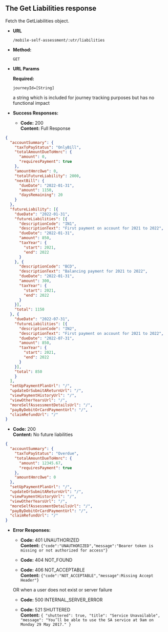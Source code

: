The Get Liabilities response
----
Fetch the GetLiabilities object.

* **URL**

  `/mobile-self-assessment/:utr/liabilities`

* **Method:**

  `GET`

* **URL Params**

  **Required:**

  `journeyId=[String]`

  a string which is included for journey tracking purposes but has no functional impact

* **Success Responses:**

    * **Code:** 200 <br />
      **Content:** Full Response

```json
{
  "accountSummary": {
    "taxToPayStatus": "OnlyBill",
    "totalAmountDueToHmrc": {
      "amount": 0,
      "requiresPayment": true
    },
    "amountHmrcOwe": 0,
    "totalFutureLiability": 2000,
    "nextBill": {
      "dueDate": "2022-01-31",
      "amount": 1150,
      "daysRemaining": 20
    }
  },
  "futureLiability": [{
    "dueDate": "2022-01-31",
    "futureLiabilities": [{
      "descriptionCode": "IN1",
      "descriptionText": "First payment on account for 2021 to 2022",
      "dueDate": "2022-01-31",
      "amount": 850,
      "taxYear": {
        "start": 2021,
        "end": 2022
      }
    }, {
      "descriptionCode": "BCD",
      "descriptionText": "Balancing payment for 2021 to 2022",
      "dueDate": "2022-01-31",
      "amount": 300,
      "taxYear": {
        "start": 2021,
        "end": 2022
      }
    }],
    "total": 1150
  }, {
    "dueDate": "2022-07-31",
    "futureLiabilities": [{
      "descriptionCode": "IN2",
      "descriptionText": "First payment on account for 2021 to 2022",
      "dueDate": "2022-07-31",
      "amount": 850,
      "taxYear": {
        "start": 2021,
        "end": 2022
      }
    }],
    "total": 850
    }
  ],
  "setUpPaymentPlanUrl": "/",
  "updateOrSubmitAReturnUrl": "/",
  "viewPaymentHistoryUrl": "/",
  "viewOtherYearsUrl": "/",
  "moreSelfAssessmentDetailsUrl": "/",
  "payByDebitOrCardPaymentUrl": "/",
  "claimRefundUrl": "/"
}
```

* **Code:** 200 <br />
  **Content:** No future liabilities

```json
{
  "accountSummary": {
    "taxToPayStatus": "Overdue",
    "totalAmountDueToHmrc": {
      "amount": 12345.67,
      "requiresPayment": true
    },
    "amountHmrcOwe": 0
  },
  "setUpPaymentPlanUrl": "/",
  "updateOrSubmitAReturnUrl": "/",
  "viewPaymentHistoryUrl": "/",
  "viewOtherYearsUrl": "/",
  "moreSelfAssessmentDetailsUrl": "/",
  "payByDebitOrCardPaymentUrl": "/",
  "claimRefundUrl": "/"
}
```

* **Error Responses:**

    * **Code:** 401 UNAUTHORIZED <br/>
      **Content:** `{"code":"UNAUTHORIZED","message":"Bearer token is missing or not authorized for access"}`

    * **Code:** 404 NOT_FOUND <br/>

    * **Code:** 406 NOT_ACCEPTABLE <br/>
      **Content:** `{"code":"NOT_ACCEPTABLE","message":Missing Accept Header"}`

  OR when a user does not exist or server failure

    * **Code:** 500 INTERNAL_SERVER_ERROR <br/>

    * **Code:** 521 SHUTTERED <br/>
      **Content:** ```{
      "shuttered": true,
      "title": "Service Unavailable",
      "message": "You’ll be able to use the SA service at 9am on Monday 29 May 2017."
      }```



